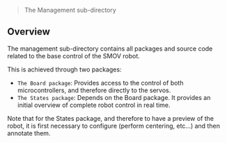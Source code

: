 > The Management sub-directory

## Overview

The management sub-directory contains all packages and source code related to the base control of the SMOV robot.

This is achieved through two packages: 
* `The Board package`: Provides access to the control of both microcontrollers, and therefore directly to the servos.
* `The States package`: Depends on the Board package. It provides an initial overview of complete robot control in real time.

Note that for the States package, and therefore to have a preview of the robot, it is first necessary to configure (perform centering, etc...) and then annotate them. 
